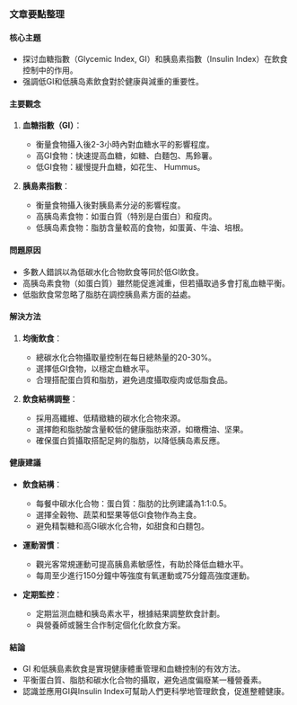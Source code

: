 ### 文章要點整理

#### 核心主題
- 探讨血糖指數（Glycemic Index, GI）和胰島素指數（Insulin Index）在飲食控制中的作用。
- 强調低GI和低胰岛素飲食對於健康與減重的重要性。

#### 主要觀念
1. **血糖指數（GI）**：
   - 衡量食物攝入後2-3小時內對血糖水平的影響程度。
   - 高GI食物：快速提高血糖，如糖、白麵包、馬鈴薯。
   - 低GI食物：緩慢提升血糖，如花生、 Hummus。

2. **胰島素指數**：
   - 衡量食物攝入後對胰島素分泌的影響程度。
   - 高胰岛素食物：如蛋白質（特別是白蛋白）和瘦肉。
   - 低胰岛素食物：脂肪含量較高的食物，如蛋黃、牛油、培根。

#### 問題原因
- 多數人錯誤以為低碳水化合物飲食等同於低GI飲食。
- 高胰岛素食物（如蛋白質）雖然能促進減重，但若攝取過多會打亂血糖平衡。
- 低脂飲食常忽略了脂肪在調控胰島素方面的益處。

#### 解決方法
1. **均衡飲食**：
   - 總碳水化合物攝取量控制在每日總熱量的20-30%。
   - 選擇低GI食物，以穩定血糖水平。
   - 合理搭配蛋白質和脂肪，避免過度攝取瘦肉或低脂食品。

2. **飲食結構調整**：
   - 採用高纖維、低精緻糖的碳水化合物來源。
   - 選擇飽和脂肪酸含量較低的健康脂肪來源，如橄欖油、坚果。
   - 確保蛋白質攝取搭配足夠的脂肪，以降低胰岛素反應。

#### 健康建議
- **飲食結構**：
  - 每餐中碳水化合物：蛋白質：脂肪的比例建議為1:1:0.5。
  - 選擇全穀物、蔬菜和堅果等低GI食物作為主食。
  - 避免精製糖和高GI碳水化合物，如甜食和白麵包。

- **運動習慣**：
  - 觀光客常規運動可提高胰島素敏感性，有助於降低血糖水平。
  - 每周至少進行150分鐘中等強度有氧運動或75分鐘高強度運動。

- **定期監控**：
  - 定期监测血糖和胰岛素水平，根據結果調整飲食計劃。
  - 與營養師或醫生合作制定個化化飲食方案。

#### 結論
-  GI 和低胰島素飲食是實現健康體重管理和血糖控制的有效方法。
- 平衡蛋白質、脂肪和碳水化合物的攝取，避免過度偏廢某一種營養素。
- 認識並應用GI與Insulin Index可幫助人們更科學地管理飲食，促進整體健康。
